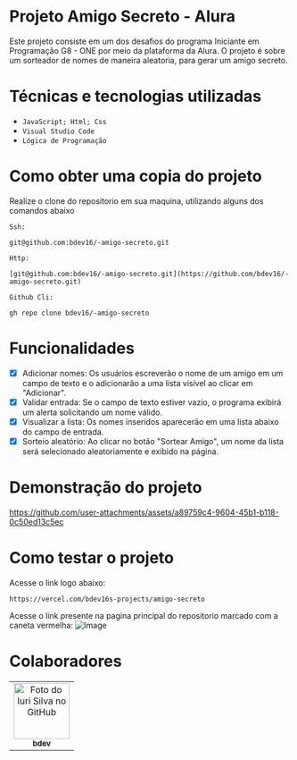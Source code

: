 # Projeto Amigo Secreto - Alura
Este projeto consiste em um dos desafios do programa Iniciante em Programação G8 - ONE por meio da plataforma da Alura. O projeto é sobre um sorteador de nomes de maneira aleatoria, para gerar um amigo secreto.

# Técnicas e tecnologias utilizadas

- ``JavaScript; Html; Css``
- ``Visual Studio Code``
- ``Lógica de Programação``

#  Como obter uma copia do projeto
Realize o clone do repositorio em sua maquina, utilizando alguns dos comandos abaixo

``Ssh:``
```
git@github.com:bdev16/-amigo-secreto.git
```
``Http:``
```
[git@github.com:bdev16/-amigo-secreto.git](https://github.com/bdev16/-amigo-secreto.git)
```
``Github Cli:``
```
gh repo clone bdev16/-amigo-secreto
```

#  Funcionalidades

- [x] Adicionar nomes: Os usuários escreverão o nome de um amigo em um campo de texto e o adicionarão a uma lista visível ao clicar em "Adicionar".
- [x] Validar entrada: Se o campo de texto estiver vazio, o programa exibirá um alerta solicitando um nome válido.
- [x] Visualizar a lista: Os nomes inseridos aparecerão em uma lista abaixo do campo de entrada.
- [x] Sorteio aleatório: Ao clicar no botão "Sortear Amigo", um nome da lista será selecionado aleatoriamente e exibido na página.

#  Demonstração do projeto

https://github.com/user-attachments/assets/a89759c4-9604-45b1-b118-0c50ed13c5ec

# Como testar o projeto
Acesse o link logo abaixo:
```
https://vercel.com/bdev16s-projects/amigo-secreto
```
Acesse o link presente na pagina principal do repositorio marcado com a caneta vermelha:
![Image](https://github.com/user-attachments/assets/093b08ad-d423-48ac-a424-ba2f1596ff0a)

#  Colaboradores

<table>
  <tr>
    <td align="center">
      <a href="#" title="defina o título do link">
        <img src="https://github.com/user-attachments/assets/679c384b-4cf9-463a-9b4c-37cee04dd569" width="100px;" alt="Foto do Iuri Silva no GitHub"/><br>
        <sub>
          <b>bdev</b>
        </sub>
      </a>
    </td>
  </tr>
</table>
